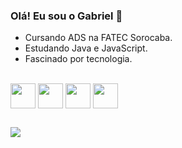 ### Olá! Eu sou o Gabriel  👋

- Cursando ADS na FATEC Sorocaba.
- Estudando Java e JavaScript.
- Fascinado por tecnologia.

<div style="display: inline_block"><br>
    <img align="center" hight="30" width="40" src="https://cdn.jsdelivr.net/gh/devicons/devicon/icons/css3/css3-original.svg" />
    <img align="center" hight="30" width="40" src="https://cdn.jsdelivr.net/gh/devicons/devicon/icons/html5/html5-original.svg" />
    <img align="center" hight="30" width="40" src="https://cdn.jsdelivr.net/gh/devicons/devicon/icons/javascript/javascript-original.svg" />
    <img align="center" hight="30" width="40" src="https://cdn.jsdelivr.net/gh/devicons/devicon/icons/java/java-original.svg" />
</div>

##
##
<div>
  <a href="https://www.linkedin.com/in/gabriel-oliveira-de-andrade/" target="_blank"><img align="center" src="https://img.shields.io/badge/-LinkedIn-%230077B5?style=for-the-badge&logo=linkedin&logoColor=white" target="_blank"></a> 
</div>
                   
